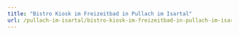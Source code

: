 ```yaml
---
title: "Bistro Kiosk im Freizeitbad in Pullach im Isartal"
url: /pullach-im-isartal/bistro-kiosk-im-freizeitbad-in-pullach-im-isartal/
---
```

